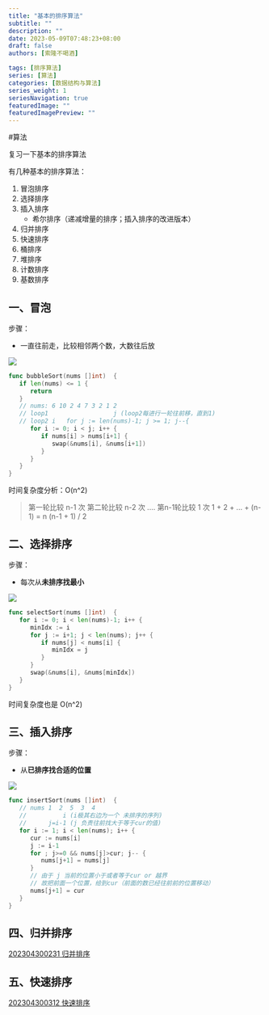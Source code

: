 ```yaml
---
title: "基本的排序算法"
subtitle: ""
description: ""
date: 2023-05-09T07:48:23+08:00
draft: false
authors: [索隆不喝酒]

tags: [排序算法]
series: [算法]
categories: [数据结构与算法]
series_weight: 1
seriesNavigation: true
featuredImage: ""
featuredImagePreview: ""
---
```

<!--more-->


#算法 

复习一下基本的排序算法

有几种基本的排序算法：
1. 冒泡排序
2. 选择排序
3. 插入排序
	- 希尔排序（递减增量的排序；插入排序的改进版本）
4. 归并排序
5. 快速排序
6. 桶排序
7. 堆排序
8. 计数排序
9. 基数排序


## 一、冒泡
步骤：
- 一直往前走，比较相邻两个数，大数往后放

![](images/posts/bubbleSort.gif)

```go
func bubbleSort(nums []int)  {  
   if len(nums) <= 1 {  
      return  
   }  
   // nums: 6 10 2 4 7 3 2 1 2  
   // loop1                  j (loop2每进行一轮往前移，直到1)  
   // loop2 i   for j := len(nums)-1; j >= 1; j--{  
      for i := 0; i < j; i++ {  
         if nums[i] > nums[i+1] {  
            swap(&nums[i], &nums[i+1])  
         }  
      }  
   }  
}
```

时间复杂度分析：O(n^2)
> 第一轮比较 n-1 次
> 第二轮比较 n-2 次
> ....
> 第n-1轮比较 1 次
> 1 + 2 + ... + (n-1) = n (n-1 + 1) / 2


## 二、选择排序 
步骤：
- 每次从**未排序找最小**

![](images/posts/selectionSort.gif)

```go
func selectSort(nums []int)  {  
   for i := 0; i < len(nums)-1; i++ {  
      minIdx := i  
      for j := i+1; j < len(nums); j++ {  
         if nums[j] < nums[i] {  
            minIdx = j  
         }  
      }  
      swap(&nums[i], &nums[minIdx])  
   }  
}
```
时间复杂度也是 O(n^2)

## 三、插入排序
步骤：
- 从**已排序找合适的位置**

![](images/posts/insertionSort.gif)

```go
func insertSort(nums []int)  {  
   // nums 1  2  5  3  4  
   //          i (i极其右边为一个 未排序的序列)  
   //      j=i-1 (j 负责往前找大于等于cur的值)  
   for i := 1; i < len(nums); i++ {  
      cur := nums[i]  
      j := i-1  
      for ; j>=0 && nums[j]>cur; j-- {  
         nums[j+1] = nums[j]  
      }  
      // 由于 j 当前的位置小于或者等于cur or 越界  
      // 故把前面一个位置，给到cur（前面的数已经往前前的位置移动）  
      nums[j+1] = cur  
   }  
}
```

## 四、归并排序

[202304300231 归并排序](content/posts/algorithm/202304300231%20归并排序.md)

## 五、快速排序

[202304300312 快速排序](content/posts/algorithm/202304300312%20快速排序.md)